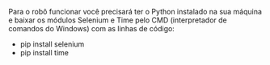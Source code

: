 Para o robô funcionar você precisará ter o Python instalado na sua máquina e baixar os módulos Selenium e Time 
pelo CMD (interpretador de comandos do Windows) com as linhas de código: 

- pip install selenium
- pip install time
